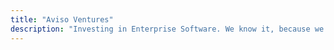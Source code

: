 ```yaml
---
title: "Aviso Ventures"
description: "Investing in Enterprise Software. We know it, because we've done it."
---
```


